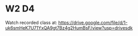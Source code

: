 # W2 D4

Watch recorded class at:
https://drive.google.com/file/d/1-uk6smHeK7U71YxQA9gt7Bz4g2HumBsF/view?usp=drivesdk